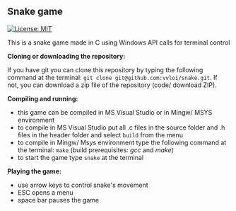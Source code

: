 ## Snake game
[![License: MIT](https://img.shields.io/badge/License-MIT-blue.svg)](https://opensource.org/licenses/MIT)

This is a snake game made in C using Windows API calls for terminal control

**Cloning or downloading the repository:**

If you have git you can clone this repository by typing the following command at the terminal: `git clone git@github.com:vvloi/snake.git`. If not, you can download a zip file of the repository (code/ download ZIP).

**Compiling and running:**
- this game can be compiled in MS Visual Studio or in Mingw/ MSYS environment
- to compile in MS Visual Studio put all .c files in the source folder and .h files in the header folder and select `build` from the menu
- to compile in Mingw/ Msys environment type the following command at the terminal: `make` (build prerequisites: *gcc* and *make*)
- to start the game type `snake` at the terminal

**Playing the game:**
- use arrow keys to control snake's movement
- ESC opens a menu
- space bar pauses the game